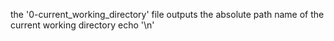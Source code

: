 the '0-current_working_directory' file outputs the absolute path name of the current working directory
echo '\n'

